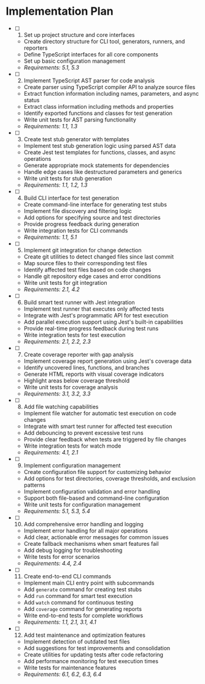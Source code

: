 # Implementation Plan

- [ ] 1. Set up project structure and core interfaces
  - Create directory structure for CLI tool, generators, runners, and reporters
  - Define TypeScript interfaces for all core components
  - Set up basic configuration management
  - _Requirements: 5.1, 5.3_

- [ ] 2. Implement TypeScript AST parser for code analysis
  - Create parser using TypeScript compiler API to analyze source files
  - Extract function information including names, parameters, and async status
  - Extract class information including methods and properties
  - Identify exported functions and classes for test generation
  - Write unit tests for AST parsing functionality
  - _Requirements: 1.1, 1.3_

- [ ] 3. Create test stub generator with templates
  - Implement test stub generation logic using parsed AST data
  - Create Jest test templates for functions, classes, and async operations
  - Generate appropriate mock statements for dependencies
  - Handle edge cases like destructured parameters and generics
  - Write unit tests for stub generation
  - _Requirements: 1.1, 1.2, 1.3_

- [ ] 4. Build CLI interface for test generation
  - Create command-line interface for generating test stubs
  - Implement file discovery and filtering logic
  - Add options for specifying source and test directories
  - Provide progress feedback during generation
  - Write integration tests for CLI commands
  - _Requirements: 1.1, 5.1_

- [ ] 5. Implement git integration for change detection
  - Create git utilities to detect changed files since last commit
  - Map source files to their corresponding test files
  - Identify affected test files based on code changes
  - Handle git repository edge cases and error conditions
  - Write unit tests for git integration
  - _Requirements: 2.1, 4.2_

- [ ] 6. Build smart test runner with Jest integration
  - Implement test runner that executes only affected tests
  - Integrate with Jest's programmatic API for test execution
  - Add parallel execution support using Jest's built-in capabilities
  - Provide real-time progress feedback during test runs
  - Write integration tests for test execution
  - _Requirements: 2.1, 2.2, 2.3_

- [ ] 7. Create coverage reporter with gap analysis
  - Implement coverage report generation using Jest's coverage data
  - Identify uncovered lines, functions, and branches
  - Generate HTML reports with visual coverage indicators
  - Highlight areas below coverage threshold
  - Write unit tests for coverage analysis
  - _Requirements: 3.1, 3.2, 3.3_

- [ ] 8. Add file watching capabilities
  - Implement file watcher for automatic test execution on code changes
  - Integrate with smart test runner for affected test execution
  - Add debouncing to prevent excessive test runs
  - Provide clear feedback when tests are triggered by file changes
  - Write integration tests for watch mode
  - _Requirements: 4.1, 2.1_

- [ ] 9. Implement configuration management
  - Create configuration file support for customizing behavior
  - Add options for test directories, coverage thresholds, and exclusion patterns
  - Implement configuration validation and error handling
  - Support both file-based and command-line configuration
  - Write unit tests for configuration management
  - _Requirements: 5.1, 5.3, 5.4_

- [ ] 10. Add comprehensive error handling and logging
  - Implement error handling for all major operations
  - Add clear, actionable error messages for common issues
  - Create fallback mechanisms when smart features fail
  - Add debug logging for troubleshooting
  - Write tests for error scenarios
  - _Requirements: 4.4, 2.4_

- [ ] 11. Create end-to-end CLI commands
  - Implement main CLI entry point with subcommands
  - Add `generate` command for creating test stubs
  - Add `run` command for smart test execution
  - Add `watch` command for continuous testing
  - Add `coverage` command for generating reports
  - Write end-to-end tests for complete workflows
  - _Requirements: 1.1, 2.1, 3.1, 4.1_

- [ ] 12. Add test maintenance and optimization features
  - Implement detection of outdated test files
  - Add suggestions for test improvements and consolidation
  - Create utilities for updating tests after code refactoring
  - Add performance monitoring for test execution times
  - Write tests for maintenance features
  - _Requirements: 6.1, 6.2, 6.3, 6.4_